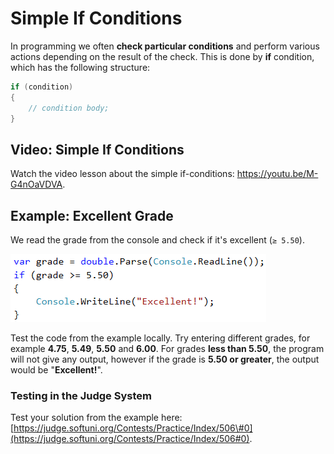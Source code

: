 # Simple If Conditions

In programming we often **check particular conditions** and perform various actions depending on the result of the check. This is done by **if** condition, which has the following structure:

```csharp
if (condition)
{
    // condition body;  
}
```

## Video: Simple If Conditions

Watch the video lesson about the simple if-conditions: https://youtu.be/M-G4nOaVDVA.

## Example: Excellent Grade

We read the grade from the console and check if it's excellent \(`≥ 5.50`\).

![](/assets/chapter-3-images/01.Excellent-result-01.png)

Test the code from the example locally. Try entering different grades, for example **4.75**, **5.49**, **5.50** and **6.00**. For grades **less than 5.50**, the program will not give any output, however if the grade is **5.50 or greater**, the output would be "**Excellent!**".

### Testing in the Judge System

Test your solution from the example here:  
[https://judge.softuni.org/Contests/Practice/Index/506\#0](https://judge.softuni.org/Contests/Practice/Index/506#0).

